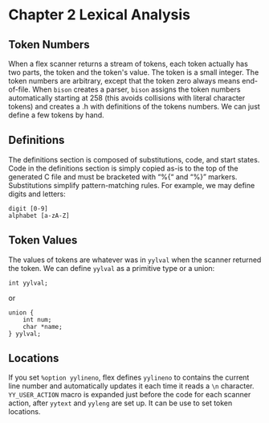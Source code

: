 # Chapter 2 Lexical Analysis

## Token Numbers

When a flex scanner returns a stream of tokens, each token actually has two parts, the token and the token's value. The token is a small integer. The token numbers are arbitrary, except that the token zero always means end-of-file. When `bison` creates a parser, `bison` assigns the token numbers automatically starting at 258 (this avoids collisions with literal character tokens) and creates a .h with definitions of the tokens numbers. We can just define a few tokens by hand.

## Definitions

The definitions section is composed of substitutions, code, and start states. Code in the definitions section is simply copied as-is to the top of the generated C file and must be bracketed with “%{“ and “%}” markers. Substitutions simplify pattern-matching rules. For example, we may define digits and letters:
```
digit [0-9]
alphabet [a-zA-Z]
```

## Token Values

The values of tokens are whatever was in `yylval` when the scanner returned the token. We can define `yylval` as a primitive type or a union:
```
int yylval;
```
or
```
union {
    int num;
    char *name;
} yylval;
```

## Locations

If you set `%option yylineno`, flex defines `yylineno` to contains the current line number and automatically updates it each time it reads a `\n` character. `YY_USER_ACTION` macro is expanded just before the code for each scanner action, after `yytext` and `yyleng` are set up. It can be use to set token locations.
